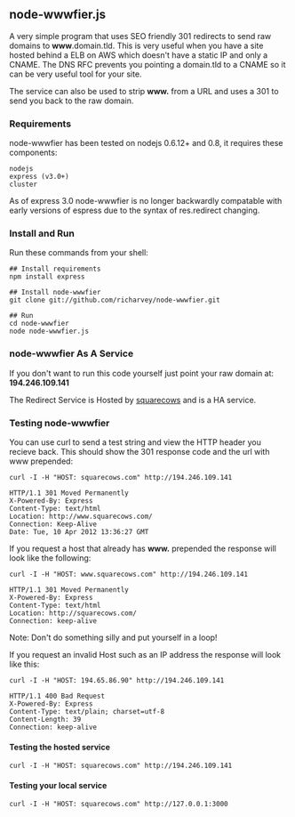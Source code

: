 ## node-wwwfier.js

A very simple program that uses SEO friendly 301 redirects to send raw domains to __www__.domain.tld. This is very useful when you have a site hosted behind a ELB on AWS which doesn't have a static IP and only a CNAME. The DNS RFC prevents you pointing a domain.tld to a CNAME so it can be very useful tool for your site.

The service can also be used to strip __www.__ from a URL and uses a 301 to send you back to the raw domain.

### Requirements

node-wwwfier has been tested on nodejs 0.6.12+ and 0.8, it requires these components:

    nodejs
    express (v3.0+)
    cluster

As of express 3.0 node-wwwfier is no longer backwardly compatable with early versions of espress due to the syntax of res.redirect changing.

### Install and Run

Run these commands from your shell:

    ## Install requirements
    npm install express

    ## Install node-wwwfier
    git clone git://github.com/richarvey/node-wwwfier.git
    
    ## Run
    cd node-wwwfier
    node node-wwwfier.js

### node-wwwfier As A Service

If you don't want to run this code yourself just point your raw domain at: __194.246.109.141__

The Redirect Service is Hosted by [squarecows](http://squarecows.com "Link to SquareCows.com") and is a HA service.

### Testing node-wwwfier

You can use curl to send a test string and view the HTTP header you recieve back. This should show the 301 response code and the url with www prepended:

    curl -I -H "HOST: squarecows.com" http://194.246.109.141
    
    HTTP/1.1 301 Moved Permanently
    X-Powered-By: Express
    Content-Type: text/html
    Location: http://www.squarecows.com/
    Connection: Keep-Alive
    Date: Tue, 10 Apr 2012 13:36:27 GMT

If you request a host that already has __www.__ prepended the response will look like the following:

    curl -I -H "HOST: www.squarecows.com" http://194.246.109.141
    
    HTTP/1.1 301 Moved Permanently
    X-Powered-By: Express
    Content-Type: text/html
    Location: http://squarecows.com/
    Connection: keep-alive

Note: Don't do something silly and put yourself in a loop!

If you request an invalid Host such as an IP address the response will look like this:

    curl -I -H "HOST: 194.65.86.90" http://194.246.109.141
    
    HTTP/1.1 400 Bad Request
    X-Powered-By: Express
    Content-Type: text/plain; charset=utf-8
    Content-Length: 39
    Connection: keep-alive

#### Testing the hosted service

    curl -I -H "HOST: squarecows.com" http://194.246.109.141

#### Testing your local service

    curl -I -H "HOST: squarecows.com" http://127.0.0.1:3000

